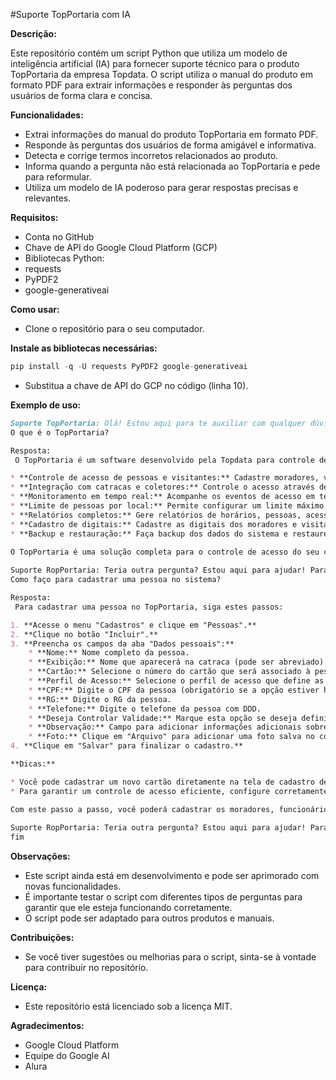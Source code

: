 #Suporte TopPortaria com IA

**Descrição:**

Este repositório contém um script Python que utiliza um modelo de inteligência artificial (IA) para fornecer suporte técnico para o produto TopPortaria da empresa Topdata. O script utiliza o manual do produto em formato PDF para extrair informações e responder às perguntas dos usuários de forma clara e concisa.

**Funcionalidades:**
* Extrai informações do manual do produto TopPortaria em formato PDF.
* Responde às perguntas dos usuários de forma amigável e informativa.
* Detecta e corrige termos incorretos relacionados ao produto.
* Informa quando a pergunta não está relacionada ao TopPortaria e pede para reformular.
* Utiliza um modelo de IA poderoso para gerar respostas precisas e relevantes.

**Requisitos:**
* Conta no GitHub
* Chave de API do Google Cloud Platform (GCP)
* Bibliotecas Python:
* requests
* PyPDF2
* google-generativeai

**Como usar:**
* Clone o repositório para o seu computador.

**Instale as bibliotecas necessárias:**
~~~py
pip install -q -U requests PyPDF2 google-generativeai
~~~
* Substitua a chave de API do GCP no código (linha 10).

**Exemplo de uso:**
~~~md
Suporte TopPortaria: Olá! Estou aqui para te auxiliar com qualquer dúvida que você tenha sobre o TopPortaria. Pode perguntar!
O que é o TopPortaria?

Resposta: 
 O TopPortaria é um software desenvolvido pela Topdata para controle de acesso em condomínios  e portarias. Possui uma interface moderna e recursos realmente úteis para controlar a portaria do seu condomínio, como:

* **Controle de acesso de pessoas e visitantes:** Cadastre moradores, visitantes, funcionários e defina as permissões de acesso de cada um.
* **Integração com catracas e coletores:** Controle o acesso através de catracas e coletores Topdata.
* **Monitoramento em tempo real:** Acompanhe os eventos de acesso em tempo real, com informações sobre quem entrou, saiu ou teve o acesso bloqueado.
* **Limite de pessoas por local:** Permite configurar um limite máximo de pessoas em cada área do condomínio, ajudando a evitar aglomerações.
* **Relatórios completos:** Gere relatórios de horários, pessoas, acessos, presenças e visitas.
* **Cadastro de digitais:** Cadastre as digitais dos moradores e visitantes para um controle de acesso ainda mais seguro.
* **Backup e restauração:** Faça backup dos dados do sistema e restaure-os quando necessário.

O TopPortaria é uma solução completa para o controle de acesso do seu condomínio, proporcionando segurança, organização e praticidade! 😊 
 
Suporte RopPortaria: Teria outra pergunta? Estou aqui para ajudar! Para finalizar digite fim 
Como faço para cadastrar uma pessoa no sistema?

Resposta: 
 Para cadastrar uma pessoa no TopPortaria, siga estes passos:

1. **Acesse o menu "Cadastros" e clique em "Pessoas".**
2. **Clique no botão "Incluir".**
3. **Preencha os campos da aba "Dados pessoais":**
    * **Nome:** Nome completo da pessoa.
    * **Exibição:** Nome que aparecerá na catraca (pode ser abreviado).
    * **Cartão:** Selecione o número do cartão que será associado à pessoa.
    * **Perfil de Acesso:** Selecione o perfil de acesso que define as permissões da pessoa.
    * **CPF:** Digite o CPF da pessoa (obrigatório se a opção estiver habilitada em "Registro > Configurações").
    * **RG:** Digite o RG da pessoa.
    * **Telefone:** Digite o telefone da pessoa com DDD.
    * **Deseja Controlar Validade:** Marque esta opção se deseja definir um prazo de validade para o acesso da pessoa.
    * **Observação:** Campo para adicionar informações adicionais sobre a pessoa.
    * **Foto:** Clique em "Arquivo" para adicionar uma foto salva no computador ou em "Webcam" para tirar uma foto com a webcam.
4. **Clique em "Salvar" para finalizar o cadastro.**

**Dicas:**

* Você pode cadastrar um novo cartão diretamente na tela de cadastro de pessoas. Para isso, digite o número do cartão no campo "Cartão" e pressione "Enter".
* Para garantir um controle de acesso eficiente, configure corretamente os perfis de acesso e associe-os às pessoas cadastradas.

Com este passo a passo, você poderá cadastrar os moradores, funcionários e outras pessoas que precisam ter acesso ao seu condomínio de forma rápida e fácil! 😉 
 
Suporte RopPortaria: Teria outra pergunta? Estou aqui para ajudar! Para finalizar digite fim 
fim
~~~

**Observações:**
* Este script ainda está em desenvolvimento e pode ser aprimorado com novas funcionalidades.
* É importante testar o script com diferentes tipos de perguntas para garantir que ele esteja funcionando corretamente.
* O script pode ser adaptado para outros produtos e manuais.

**Contribuições:**
* Se você tiver sugestões ou melhorias para o script, sinta-se à vontade para contribuir no repositório.

**Licença:**
* Este repositório está licenciado sob a licença MIT.

**Agradecimentos:**
* Google Cloud Platform
* Equipe do Google AI
* Alura
